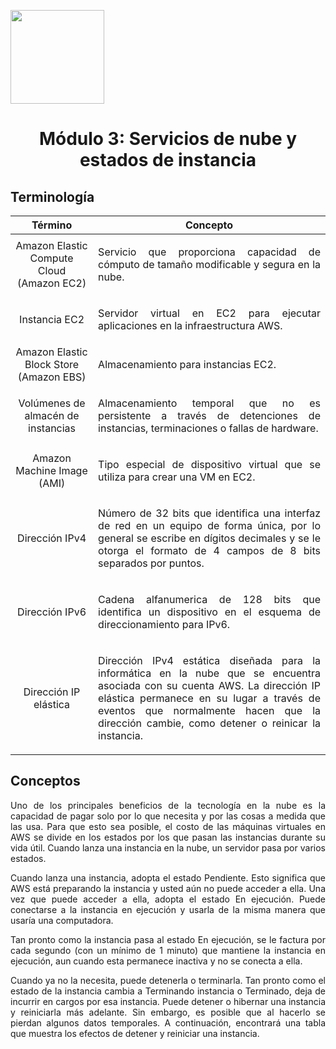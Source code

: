 <p align="left">
  <img src="https://semanadelcannabis.cayetano.edu.pe/assets/img/logo-upch.png" width="150">
  <h1 align="center">Módulo 3: Servicios de nube y estados de instancia</h1>
</p>

## Terminología

| Término  | Concepto  |
| :------------: | :------------: |
| Amazon Elastic Compute Cloud (Amazon EC2)  | <p align="justify">Servicio que proporciona capacidad de cómputo de tamaño modificable y segura en la nube.</p>  |
| Instancia EC2  | <p align="justify">Servidor virtual en EC2 para ejecutar aplicaciones en la infraestructura AWS.</p>  |
| Amazon Elastic Block Store (Amazon EBS)  | <p align="justify">Almacenamiento para instancias EC2.</p>  |
| Volúmenes de almacén de instancias  | <p align="justify">Almacenamiento temporal que no es persistente a través de detenciones de instancias, terminaciones o fallas de hardware.</p>  |
| Amazon Machine Image (AMI)  | <p align="justify">Tipo especial de dispositivo virtual que se utiliza para crear una VM en EC2.</p>  |
| Dirección IPv4  | <p align="justify">Número de 32 bits que identifica una interfaz de red en un equipo de forma única, por lo general se escribe en dígitos decimales y se le otorga el formato de 4 campos de 8 bits separados por puntos.</p>  |
| Dirección IPv6  | <p align="justify">Cadena alfanumerica de 128 bits que identifica un dispositivo en el esquema de direccionamiento para IPv6.</p>  |
| Dirección IP elástica  | <p align="justify">Dirección IPv4 estática diseñada para la informática en la nube que se encuentra asociada con su cuenta AWS. La dirección IP elástica permanece en su lugar a través de eventos que normalmente hacen que la dirección cambie, como detener o reinicar la instancia.</p>  |

## Conceptos
<p align="justify">
Uno de los principales beneficios de la tecnología en la nube es la capacidad de pagar solo por lo que necesita y por las cosas a medida que las usa. Para que esto sea posible, el costo de las máquinas virtuales en AWS se divide en los estados por los que pasan las instancias durante su vida útil. Cuando lanza una instancia en la nube, un servidor pasa por varios estados.</p>

<p align="justify">
Cuando lanza una instancia, adopta el estado Pendiente. Esto significa que AWS está preparando la instancia y usted aún no puede acceder a ella. Una vez que puede acceder a ella, adopta el estado En ejecución. Puede conectarse a la instancia en ejecución y usarla de la misma manera que usaría una computadora.</p>

<p align="justify">
Tan pronto como la instancia pasa al estado En ejecución, se le factura por cada segundo (con un mínimo de 1 minuto) que mantiene la instancia en ejecución, aun cuando esta permanece inactiva y no se conecta a ella.</p>

<p align="justify">
Cuando ya no la necesita, puede detenerla o terminarla. Tan pronto como el estado de la instancia cambia a Terminando instancia o Terminado, deja de incurrir en cargos por esa instancia. Puede detener o hibernar una instancia y reiniciarla más adelante. Sin embargo, es posible que al hacerlo se pierdan algunos datos temporales. A continuación, encontrará una tabla que muestra los efectos de detener y reiniciar una instancia.</p>
